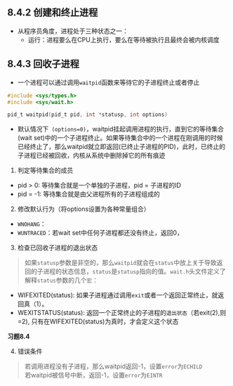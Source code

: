 ## 8.4.2 创建和终止进程
* 从程序员角度，进程处于三种状态之一：
  * 运行：进程要么在CPU上执行，要么在等待被执行且最终会被内核调度


## 8.4.3 回收子进程
* 一个进程可以通过调用`waitpid`函数来等待它的子进程终止或者停止
```C
#include <sys/types.h>
#include <sys/wait.h>

pid_t waitpid(pid_t pid, int *statusp, int options)
```
* 默认情况下` (options=0)`，waitpid挂起调用进程的执行，直到它的等待集合(wait set)中的一个子进程终止。如果等待集合中的一个进程在刚调用的时候已经终止了，那么waitpid就立即返回(已终止子进程的PID)，此时，已终止的子进程已经被回收，内核从系统中删除掉它的所有痕迹

1. 判定等待集合的成员
* pid > 0: 等待集合就是一个单独的子进程，pid = 子进程的ID
* pid = -1: 等待集合就是由父进程所有的子进程组成的

2. 修改默认行为（将options设置为各种常量组合）
* `WNOHANG`：
* `WUNTRACED`：若wait set中任何子进程都还没有终止，返回0，

3. 检查已回收子进程的退出状态
> 如果`statusp`参数是非空的，那么`waitpid`就会在`status`中放上关于导致返回的子进程的状态信息，`status`是`statusp`指向的值。`wait.h`头文件定义了解释`status`参数的几个`宏`：
* WIFEXITED(status): 如果子进程通过调用`exit`或者一个返回正常终止，就返回真（1）。
* WEXITSTATUS(status): 返回一个正常终止的子进程的`退出状态`（若exit(2),则=2), 只有在WIFEXITED(status)为真时，才会定义这个状态  

**习题8.4**

4. 错误条件
> 若调用进程没有子进程，那么waitpid返回-1，设置`error`为`ECHILD`  
> 若waitpid被信号中断，返回-1，设置`error`为`EINTR`
